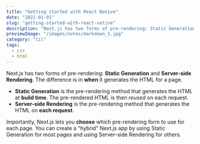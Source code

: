 ```yaml
---
title: "Getting started with React Native"
date: "2021-01-01"
slug: "getting-started-with-react-native"
description: "Next.js has two forms of pre-rendering: Static Generation and Server-side Rendering. The difference is in when it generates the HTML for a page."
previewImage: "/images/notes/markdown_1.jpg"
category: "til"
tags:
  - css
  - html
---
```


Next.js has two forms of pre-rendering: **Static Generation** and **Server-side Rendering**. The difference is in **when** it generates the HTML for a page.

- **Static Generation** is the pre-rendering method that generates the HTML at **build time**. The pre-rendered HTML is then _reused_ on each request.
- **Server-side Rendering** is the pre-rendering method that generates the HTML on **each request**.

Importantly, Next.js lets you **choose** which pre-rendering form to use for each page. You can create a "hybrid" Next.js app by using Static Generation for most pages and using Server-side Rendering for others.
